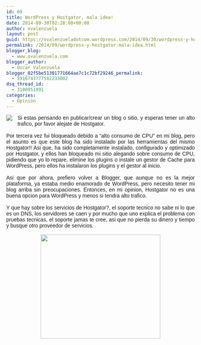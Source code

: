 ```yaml
---
id: 69
title: WordPress y Hostgator, mala idea!
date: 2014-09-30T02:28:00+00:00
author: ovalenzuela
layout: post
guid: https://ovalenzueladotcom.wordpress.com/2014/09/30/wordpress-y-hostgator-mala-idea
permalink: /2014/09/wordpress-y-hostgator-mala-idea.html
blogger_blog:
  - www.ovalenzuela.com
blogger_author:
  - Oscar Valenzuela
blogger_02f5be51301771664ae7c1c72bf29246_permalink:
  - 5916743777582233802
dsq_thread_id:
  - 3100951891
categories:
  - Opinión
---
```

<div class="separator" style="clear:both;text-align:center;">
  <a href="http://www.ovalenzuela.com/wp-content/uploads/2016/02/ab080-hostgatorx.jpg" style="clear:left;float:left;margin-bottom:1em;margin-right:1em;"><img border="0" src="http://www.ovalenzuela.com/wp-content/uploads/2016/02/ab080-hostgatorx.jpg" /></a>
</div>

<div style="text-align:justify;">
  <span style="font-family:Verdana, sans-serif;">Si estas pensando en publicar/crear un blog o sitio, y esperas tener un alto trafico, por favor alejate de Hostgator.</span><br /><span style="font-family:Verdana, sans-serif;"><br /></span><span style="font-family:Verdana, sans-serif;">Por tercera vez fui bloqueado debido a &#8220;alto consumo de CPU&#8221; en mi blog, pero el asunto es que este blog ha sido instalado por las herramientas del mismo Hostgator!! Asi que, ha sido completamente instalado, configurado y optimizado por Hostgator, y ellos han bloqueado mi sitio alegando sobre consumo de CPU, pidiendo que yo lo repare, elimine los plugins o instale un gestor de Cache para WordPress, pero ellos ha instalaron los plugins y el gestor al inicio.</span>
</div>

<div style="text-align:justify;">
  <span style="font-family:Verdana, sans-serif;"><br /></span>
</div>

<div style="text-align:justify;">
  <span style="font-family:Verdana, sans-serif;">Asi que por ahora, prefiero volver a Blogger, que aunque no es la mejor plataforma, ya estaba medio enamorado de WordPress, pero necesito tener mi blog arriba sin preocupaciones. Entonces, en mi opinion, Hostgator no es una buena opcion para WordPress y menos si tendra alto trafico.</span>
</div>

<div style="text-align:justify;">
  <span style="font-family:Verdana, sans-serif;"><br /></span>
</div>

<div style="text-align:justify;">
  <span style="font-family:Verdana, sans-serif;">Y que hay sobre los servicios de Hostgator?, el soporte tecnico no sabe ni lo que es un DNS, los servidores se caen y por mucho que uno explica el problema con pruebas tecnicas, el soporte jamas te cree, asi que no pierda su dinero y tiempo y busque otro proveedor de servicios.</span>
</div>

<div style="text-align:justify;">
  <span style="font-family:Verdana, sans-serif;"><br /></span>
</div>

<div class="separator" style="clear:both;text-align:center;">
  <a href="http://www.ovalenzuela.com/wp-content/uploads/2016/02/cdd0c-hostgator-outage-4-16-14.gif" style="margin-left:1em;margin-right:1em;"><img border="0" src="http://www.ovalenzuela.com/wp-content/uploads/2016/02/cdd0c-hostgator-outage-4-16-14.gif" height="278" width="320" /></a>
</div>

<div class="separator" style="clear:both;text-align:center;">
</div>

<div style="color:black;font-family:Times;font-size:medium;font-style:normal;font-variant:normal;font-weight:normal;letter-spacing:normal;line-height:normal;orphans:auto;text-align:justify;text-indent:0;text-transform:none;white-space:normal;widows:auto;word-spacing:0;">
  <div style="margin:0;">
    <span style="font-family:Verdana, sans-serif;"><br /></span>
  </div>
</div>
